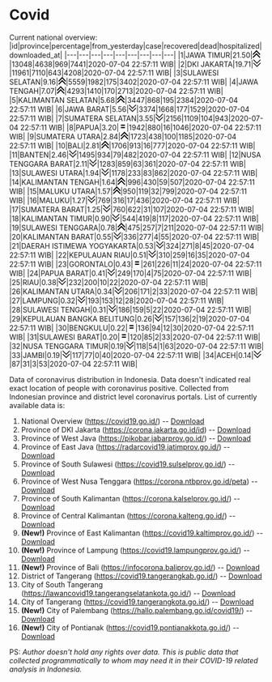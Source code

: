# Covid
Current national overview:
|id|province|percentage|from_yesterday|case|recovered|dead|hospitalized|downloaded_at|
|---|---|---|---|---|---|---|---|---|
|1|JAWA TIMUR|21.50|![up](https://github.com/ariefrachmannn/covid/raw/master/img/rsz_img_186982.png)|13048|4638|969|7441|2020-07-04 22:57:11 WIB|
|2|DKI JAKARTA|19.71|![down](https://github.com/ariefrachmannn/covid/raw/master/img/rsz_down.png)|11961|7110|643|4208|2020-07-04 22:57:11 WIB|
|3|SULAWESI SELATAN|9.16|![up](https://github.com/ariefrachmannn/covid/raw/master/img/rsz_img_186982.png)|5559|1982|175|3402|2020-07-04 22:57:11 WIB|
|4|JAWA TENGAH|7.07|![up](https://github.com/ariefrachmannn/covid/raw/master/img/rsz_img_186982.png)|4293|1410|170|2713|2020-07-04 22:57:11 WIB|
|5|KALIMANTAN SELATAN|5.68|![up](https://github.com/ariefrachmannn/covid/raw/master/img/rsz_img_186982.png)|3447|868|195|2384|2020-07-04 22:57:11 WIB|
|6|JAWA BARAT|5.56|![down](https://github.com/ariefrachmannn/covid/raw/master/img/rsz_down.png)|3374|1668|177|1529|2020-07-04 22:57:11 WIB|
|7|SUMATERA SELATAN|3.55|![down](https://github.com/ariefrachmannn/covid/raw/master/img/rsz_down.png)|2156|1109|104|943|2020-07-04 22:57:11 WIB|
|8|PAPUA|3.20|![equal](https://github.com/ariefrachmannn/covid/raw/master/img/rsz_equal.png)|1942|880|16|1046|2020-07-04 22:57:11 WIB|
|9|SUMATERA UTARA|2.84|![up](https://github.com/ariefrachmannn/covid/raw/master/img/rsz_img_186982.png)|1723|438|100|1185|2020-07-04 22:57:11 WIB|
|10|BALI|2.81|![up](https://github.com/ariefrachmannn/covid/raw/master/img/rsz_img_186982.png)|1706|913|16|777|2020-07-04 22:57:11 WIB|
|11|BANTEN|2.46|![down](https://github.com/ariefrachmannn/covid/raw/master/img/rsz_down.png)|1495|934|79|482|2020-07-04 22:57:11 WIB|
|12|NUSA TENGGARA BARAT|2.11|![down](https://github.com/ariefrachmannn/covid/raw/master/img/rsz_down.png)|1283|859|63|361|2020-07-04 22:57:11 WIB|
|13|SULAWESI UTARA|1.94|![down](https://github.com/ariefrachmannn/covid/raw/master/img/rsz_down.png)|1178|233|83|862|2020-07-04 22:57:11 WIB|
|14|KALIMANTAN TENGAH|1.64|![up](https://github.com/ariefrachmannn/covid/raw/master/img/rsz_img_186982.png)|996|430|59|507|2020-07-04 22:57:11 WIB|
|15|MALUKU UTARA|1.57|![up](https://github.com/ariefrachmannn/covid/raw/master/img/rsz_img_186982.png)|950|119|32|799|2020-07-04 22:57:11 WIB|
|16|MALUKU|1.27|![down](https://github.com/ariefrachmannn/covid/raw/master/img/rsz_down.png)|769|316|17|436|2020-07-04 22:57:11 WIB|
|17|SUMATERA BARAT|1.25|![down](https://github.com/ariefrachmannn/covid/raw/master/img/rsz_down.png)|760|622|31|107|2020-07-04 22:57:11 WIB|
|18|KALIMANTAN TIMUR|0.90|![down](https://github.com/ariefrachmannn/covid/raw/master/img/rsz_down.png)|544|419|8|117|2020-07-04 22:57:11 WIB|
|19|SULAWESI TENGGARA|0.78|![up](https://github.com/ariefrachmannn/covid/raw/master/img/rsz_img_186982.png)|475|257|7|211|2020-07-04 22:57:11 WIB|
|20|KALIMANTAN BARAT|0.55|![down](https://github.com/ariefrachmannn/covid/raw/master/img/rsz_down.png)|336|277|4|55|2020-07-04 22:57:11 WIB|
|21|DAERAH ISTIMEWA YOGYAKARTA|0.53|![down](https://github.com/ariefrachmannn/covid/raw/master/img/rsz_down.png)|324|271|8|45|2020-07-04 22:57:11 WIB|
|22|KEPULAUAN RIAU|0.51|![down](https://github.com/ariefrachmannn/covid/raw/master/img/rsz_down.png)|310|259|16|35|2020-07-04 22:57:11 WIB|
|23|GORONTALO|0.43|![equal](https://github.com/ariefrachmannn/covid/raw/master/img/rsz_equal.png)|261|226|11|24|2020-07-04 22:57:11 WIB|
|24|PAPUA BARAT|0.41|![down](https://github.com/ariefrachmannn/covid/raw/master/img/rsz_down.png)|249|170|4|75|2020-07-04 22:57:11 WIB|
|25|RIAU|0.38|![down](https://github.com/ariefrachmannn/covid/raw/master/img/rsz_down.png)|232|200|10|22|2020-07-04 22:57:11 WIB|
|26|KALIMANTAN UTARA|0.34|![down](https://github.com/ariefrachmannn/covid/raw/master/img/rsz_down.png)|206|171|2|33|2020-07-04 22:57:11 WIB|
|27|LAMPUNG|0.32|![down](https://github.com/ariefrachmannn/covid/raw/master/img/rsz_down.png)|193|153|12|28|2020-07-04 22:57:11 WIB|
|28|SULAWESI TENGAH|0.31|![down](https://github.com/ariefrachmannn/covid/raw/master/img/rsz_down.png)|186|159|5|22|2020-07-04 22:57:11 WIB|
|29|KEPULAUAN BANGKA BELITUNG|0.26|![down](https://github.com/ariefrachmannn/covid/raw/master/img/rsz_down.png)|157|136|2|19|2020-07-04 22:57:11 WIB|
|30|BENGKULU|0.22|![equal](https://github.com/ariefrachmannn/covid/raw/master/img/rsz_equal.png)|136|94|12|30|2020-07-04 22:57:11 WIB|
|31|SULAWESI BARAT|0.20|![equal](https://github.com/ariefrachmannn/covid/raw/master/img/rsz_equal.png)|120|85|2|33|2020-07-04 22:57:11 WIB|
|32|NUSA TENGGARA TIMUR|0.19|![down](https://github.com/ariefrachmannn/covid/raw/master/img/rsz_down.png)|118|54|1|63|2020-07-04 22:57:11 WIB|
|33|JAMBI|0.19|![down](https://github.com/ariefrachmannn/covid/raw/master/img/rsz_down.png)|117|77|0|40|2020-07-04 22:57:11 WIB|
|34|ACEH|0.14|![down](https://github.com/ariefrachmannn/covid/raw/master/img/rsz_down.png)|87|31|3|53|2020-07-04 22:57:11 WIB|

Data of coronavirus distribution in Indonesia. Data doesn't indicated real exact location of people with coronavirus positive. Collected from Indonesian province and district level coronavirus portals. List of currently available data is:
1. National Overview (https://covid19.go.id/) -- [Download](https://www.dropbox.com/s/66ly270fw4y76fx/covid_nasional.csv?dl=0)
2. Province of DKI Jakarta (https://corona.jakarta.go.id/id) -- [Download](https://riwayat-file-covid-19-dki-jakarta-jakartagis.hub.arcgis.com/)
3. Province of West Java (https://pikobar.jabarprov.go.id/) -- [Download](https://www.dropbox.com/s/alg0zp60fylq6cn/covid_jabar.csv?dl=0)
4. Province of East Java (https://radarcovid19.jatimprov.go.id/) -- [Download](https://www.dropbox.com/sh/e7vtgcnl4ckbvr4/AADo9UMRDZvrhHn66qTHZOvNa?dl=0)
5. Province of South Sulawesi (https://covid19.sulselprov.go.id/) -- [Download](https://www.dropbox.com/s/z5ek23lwcztj7z7/covid_sulsel.csv?dl=0)
6. Province of West Nusa Tenggara (https://corona.ntbprov.go.id/peta) -- [Download](https://www.dropbox.com/s/4p2k93n42xx0c00/covid_ntb.csv?dl=0)
7. Province of South Kalimantan (https://corona.kalselprov.go.id/) -- [Download](https://www.dropbox.com/sh/7aa2kvz8lb04pzz/AADH1Oj5oFMw2mp-D3JStPRsa?dl=0)
8. Province of Central Kalimantan (https://corona.kalteng.go.id/) -- [Download](https://www.dropbox.com/s/9q01v5r3ys2ozk4/covid_kalteng.csv?dl=0)
9. **(New!)** Province of East Kalimantan (https://covid19.kaltimprov.go.id/) -- [Download](https://www.dropbox.com/sh/qhpxj532nm80goa/AAB6ek_fp1__ieTR0TFQpfIga?dl=0)
10. **(New!)** Province of Lampung (https://covid19.lampungprov.go.id/) -- [Download](https://www.dropbox.com/s/ecuew6oa9kzwqwx/covid_lampung.csv?dl=0)
11. **(New!)** Province of Bali (https://infocorona.baliprov.go.id/) -- [Download](https://www.dropbox.com/sh/iceiwun4ufttmiu/AAC7dSRMpfTjPI1Lfzw-LeCUa?dl=0)
12. District of Tangerang (https://covid19.tangerangkab.go.id/) -- [Download](https://www.dropbox.com/sh/yxovyy6sy5bnz4p/AACZzVHinisKmz8oQWyQJ3nua?dl=0)
13. City of South Tangerang (https://lawancovid19.tangerangselatankota.go.id/) -- [Download](https://www.dropbox.com/s/zlvxo4ivswdzmle/covid_tangsel.csv?dl=0)
14. City of Tangerang (https://covid19.tangerangkota.go.id/) -- [Download](https://www.dropbox.com/s/e53224kvdrpjzy0/covid_tangkot.csv?dl=0)
15. **(New!)** City of Palembang (https://hallo.palembang.go.id/covid19/) -- [Download](https://www.dropbox.com/sh/oj17bhwhlpjht9e/AABZEG-OiaSaFvikATDx6coEa?dl=0)
16. **(New!)** City of Pontianak (https://covid19.pontianakkota.go.id/) -- [Download](https://www.dropbox.com/sh/66if3y4ly51j4sh/AADQ-zwLGa7Kz4ZzJgDw2-3na?dl=0)

PS: *Author doesn't hold any rights over data. This is public data that collected programmatically to whom may need it in their COVID-19 related analysis in Indonesia.*
